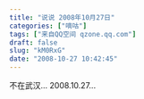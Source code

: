 ```yaml
---
title: "说说 2008年10月27日"
categories: ["嘀咕"]
tags: ["来自QQ空间 qzone.qq.com"]
draft: false
slug: "kM0RxG"
date: "2008-10-27 10:42:45"
---
```


不在武汉... 2008.10.27...
